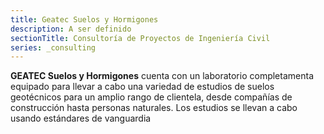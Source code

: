 ```yaml
---
title: Geatec Suelos y Hormigones
description: A ser definido
sectionTitle: Consultoría de Proyectos de Ingeniería Civil
series: _consulting
---
```

**GEATEC Suelos y Hormigones** cuenta con un laboratorio completamenta equipado para llevar a cabo una variedad de estudios de suelos geotécnicos para un amplio rango de clientela, desde compañías de construcción hasta personas naturales. Los estudios se llevan a cabo usando estándares de vanguardia
<br><br>